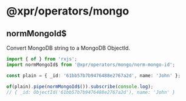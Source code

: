 # @xpr/operators/mongo

## normMongoId$
Convert MongoDB string to a MongoDB ObjectId.

```typescript
import { of } from 'rxjs';
import normMongoId$ from '@xpr/operators/mongo/norm-mongo-id';

const plain = { _id: '61bb57b7b9476488e2767a2d', name: 'John' };

of(plain).pipe(normMongoId$()).subscribe(console.log);
// { _id: ObjectId('61bb57b7b9476488e2767a2d'), name: 'John' }
```
